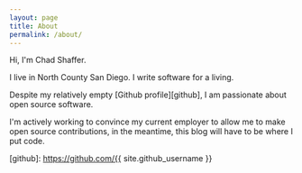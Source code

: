 ```yaml
---
layout: page
title: About
permalink: /about/
---
```


Hi, I'm Chad Shaffer.

I live in North County San Diego. I write software for a living.

Despite my relatively empty [Github profile][github], I am passionate about open source software.

I'm actively working to convince my current employer to allow me to make open source contributions, in the meantime, this blog will have to be where I put code.

[github]: https://github.com/{{ site.github_username }}
